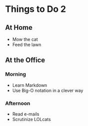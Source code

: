 # Things to Do 2

## At Home
*    Mow the cat
*    Feed the lawn

## At the Office
### Morning
*    Learn Markdown
*    Use Big-O notation in a clever way
### Afternoon
*    Read e-mails
*    Scrutinize LOLcats

